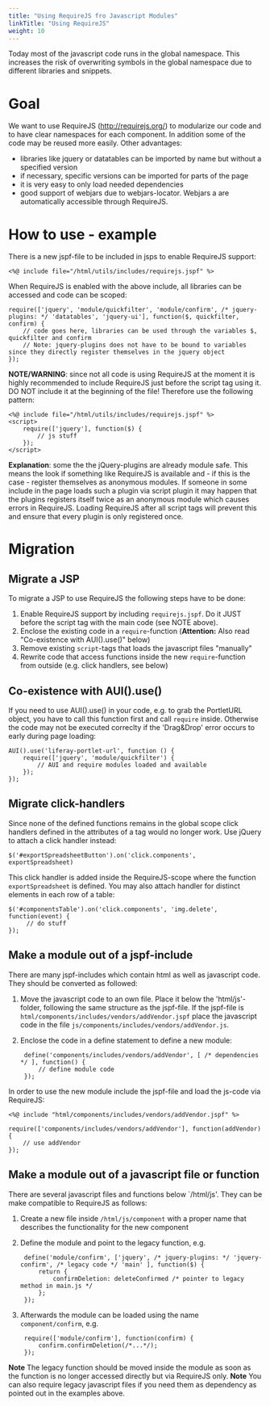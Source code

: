```yaml
---
title: "Using RequireJS fro Javascript Modules"
linkTitle: "Using RequireJS"
weight: 10
---
```


Today most of the javascript code runs in the global namespace. This increases the risk of overwriting symbols in the global namespace due to different libraries and snippets.

# Goal
We want to use RequireJS (http://requirejs.org/) to modularize our code and to have clear namespaces for each component. In addition some of the code may be reused more easily. Other advantages:
- libraries like jquery or datatables can be imported by name but without a specified version
- if necessary, specific versions can be imported for parts of the page
- it is very easy to only load needed dependencies
- good support of webjars due to webjars-locator. Webjars a are automatically accessible through RequireJS.

# How to use - example
There is a new jspf-file to be included in jsps to enable RequireJS support:

    <%@ include file="/html/utils/includes/requirejs.jspf" %>

When RequireJS is enabled with the above include, all libraries can be accessed and code can be scoped:

    require(['jquery', 'module/quickfilter', 'module/confirm', /* jquery-plugins: */ 'datatables', 'jquery-ui'], function($, quickfilter, confirm) {
        // code goes here, libraries can be used through the variables $, quickfilter and confirm
        // Note: jquery-plugins does not have to be bound to variables since they directly register themselves in the jquery object
    });

**NOTE/WARNING**: since not all code is using RequireJS at the moment it is highly recommended to include RequireJS just before the script tag using it. DO NOT include it at the beginning of the file! Therefore use the following pattern:

    <%@ include file="/html/utils/includes/requirejs.jspf" %>
    <script>
        require(['jquery'], function($) {
            // js stuff
        });
    </script>

**Explanation**: some the the jQuery-plugins are already module safe. This means the look if something like RequireJS is available and - if this is the case - register themselves as anonymous modules. If someone in some include in the page loads such a plugin via script plugin it may happen that the plugins registers itself twice as an anonymous module which causes errors in RequireJS. Loading RequireJS after all script tags will prevent this and ensure that every plugin is only registered once.

# Migration
## Migrate a JSP
To migrate a JSP to use RequireJS the following steps have to be done:

1. Enable RequireJS support by including `requirejs.jspf`. Do it JUST before the script tag with the main code (see NOTE above).
1. Enclose the existing code in a `require`-function (**Attention:** Also read "Co-existence with AUI().use()" below)
1. Remove existing `script`-tags that loads the javascript files "manually"
1. Rewrite code that access functions inside the new `require`-function from outside (e.g. click handlers, see below)

## Co-existence with AUI().use()
If you need to use AUI().use() in your code, e.g. to grab the PortletURL object, you have to call this function first and call `require` inside. Otherwise the code may not be executed correclty if the 'Drag&Drop' error occurs to early during page loading:

    AUI().use('liferay-portlet-url', function () {
        require(['jquery', 'module/quickfilter') {
            // AUI and require modules loaded and available
        });
    });

## Migrate click-handlers
Since none of the defined functions remains in the global scope click handlers defined in the attributes of a tag would no longer work. Use jQuery to attach a click handler instead:

    $('#exportSpreadsheetButton').on('click.components', exportSpreadsheet)

This click handler is added inside the RequireJS-scope where the function `exportSpreadsheet` is defined.
You may also attach handler for distinct elements in each row of a table:

    $('#componentsTable').on('click.components', 'img.delete', function(event) {
         // do stuff
    });

## Make a module out of a jspf-include
There are many jspf-includes which contain html as well as javascript code. They should be converted as followed:

1. Move the javascript code to an own file. Place it below the 'html/js'-folder, following the same structure as the jspf-file. If the jspf-file is `html/components/includes/vendors/addVendor.jspf` place the javascript code in the file `js/components/includes/vendors/addVendor.js`.

1. Enclose the code in a define statement to define a new module:

        define('components/includes/vendors/addVendor', [ /* dependencies */ ], function() {
            // define module code
        });

In order to use the new module include the jspf-file and load the js-code via RequireJS:

    <%@ include "html/components/includes/vendors/addVendor.jspf" %>
        
    require(['components/includes/vendors/addVendor'], function(addVendor) {
        // use addVendor
    });

## Make a module out of a javascript file or function
There are several javascript files and functions below `/html/js'. They can be make compatible to RequireJS as follows:

1. Create a new file inside `/html/js/component` with a proper name that describes the functionality for the new component
1. Define the module and point to the legacy function, e.g.

        define('module/confirm', ['jquery', /* jquery-plugins: */ 'jquery-confirm', /* legacy code */ 'main' ], function($) {
            return {
                confirmDeletion: deleteConfirmed /* pointer to legacy method in main.js */
            };
        });

1. Afterwards the module can be loaded using the name `component/confirm`, e.g.

        require(['module/confirm'], function(confirm) {
            confirm.confirmDeletion(/*...*/);
        });

**Note** The legacy function should be moved inside the module as soon as the function is no longer accessed directly but via RequireJS only.
**Note** You can also require legacy javascript files if you need them as dependency as pointed out in the examples above.



 